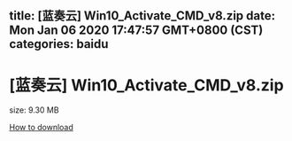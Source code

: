 
title: [蓝奏云]   Win10_Activate_CMD_v8.zip
date: Mon Jan 06 2020 17:47:57 GMT+0800 (CST)    
categories: baidu
---

# [蓝奏云]   Win10_Activate_CMD_v8.zip
size: 9.30 MB
 
 

[How to download](https://bpcam.bemobtrk.com/go/2ceec3aa-1ca2-46d6-b9ff-aaa5c184517c?jno=4537)
